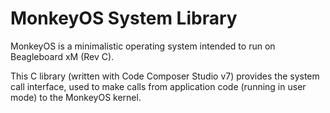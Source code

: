 # MonkeyOS System Library

MonkeyOS is a minimalistic operating system intended to run on Beagleboard xM (Rev C).

This C library (written with Code Composer Studio v7) provides the system call interface, used to make calls from application code (running in user mode) to the MonkeyOS kernel.
